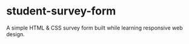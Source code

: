 # student-survey-form
A simple HTML &amp; CSS survey form built while learning responsive web design.
